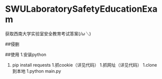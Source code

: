 # SWULaboratorySafetyEducationExam
获取西南大学实验室安全教育考试答案(*/ω＼*)

##侵删

##使用
1.安装python
1.    pip install requests
1.抓cookie（详见代码）
1.抓网址（详见代码）
1.clone到本地
1.python main.py
